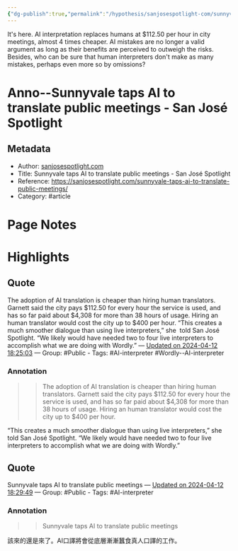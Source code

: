 ```yaml
---
{"dg-publish":true,"permalink":"/hypothesis/sanjosespotlight-com/sunnyvale-taps-ai-to-translate-public-meetings-san-jose-spotlight/","noteIcon":"2"}
---
```


It's here. AI interpretation replaces humans at $112.50 per hour in city meetings, almost 4 times cheaper. AI mistakes are no longer a valid argument as long as their benefits are perceived to outweigh the risks. Besides, who can be sure that human interpreters don't make as many mistakes, perhaps even more so by omissions?
# Anno--Sunnyvale taps AI to translate public meetings - San José Spotlight

## Metadata
- Author: [sanjosespotlight.com]()
- Title: Sunnyvale taps AI to translate public meetings - San José Spotlight
- Reference: https://sanjosespotlight.com/sunnyvale-taps-ai-to-translate-public-meetings/
- Category: #article

# Page Notes
# Highlights
## Quote
The adoption of AI translation is cheaper than hiring human translators. Garnett said the city pays $112.50 for every hour the service is used, and has so far paid about $4,308 for more than 38 hours of usage. Hiring an human translator would cost the city up to $400 per hour. “This creates a much smoother dialogue than using live interpreters,” she  told San José Spotlight. “We likely would have needed two to four live interpreters to accomplish what we are doing with Wordly.” 
— [Updated on 2024-04-12 18:25:03](https://hyp.is/p0KB7vk0Ee6dOX-GVz81_g/sanjosespotlight.com/sunnyvale-taps-ai-to-translate-public-meetings/) — Group: #Public
    - Tags:  #AI-interpreter  #Wordly--AI-interpreter 
    
### Annotation
>> The adoption of AI translation is cheaper than hiring human translators. Garnett said the city pays $112.50 for every hour the service is used, and has so far paid about $4,308 for more than 38 hours of usage. Hiring an human translator would cost the city up to $400 per hour.

“This creates a much smoother dialogue than using live interpreters,” she  told San José Spotlight. “We likely would have needed two to four live interpreters to accomplish what we are doing with Wordly.”
## Quote
Sunnyvale taps AI to translate public meetings 
— [Updated on 2024-04-12 18:29:49](https://hyp.is/Ug_qivk1Ee6C_9vLY2ugRQ/sanjosespotlight.com/sunnyvale-taps-ai-to-translate-public-meetings/) — Group: #Public
    - Tags:  #AI-interpreter 
    
### Annotation
>> Sunnyvale taps AI to translate public meetings

該來的還是來了。AI口譯將會從底層漸漸蠶食真人口譯的工作。










